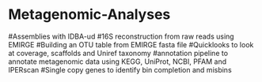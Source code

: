 # Metagenomic-Analyses
#Assemblies with IDBA-ud
#16S reconstruction from raw reads using EMIRGE
#Building an OTU table from EMIRGE fasta file
#Quicklooks to look at coverage, scaffolds and Uniref taxonomy
#annotation pipeline to annotate metagenomic data using KEGG, UniProt, NCBI, PFAM and IPERscan
#Single copy genes to identify bin completion and misbins
